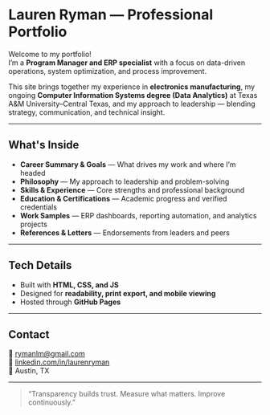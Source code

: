 # Lauren Ryman — Professional Portfolio

Welcome to my portfolio!  
I’m a **Program Manager and ERP specialist** with a focus on data-driven operations, system optimization, and process improvement.  

This site brings together my experience in **electronics manufacturing**, my ongoing **Computer Information Systems degree (Data Analytics)** at Texas A&M University–Central Texas, and my approach to leadership — blending strategy, communication, and technical insight.  

---

## What's Inside
- **Career Summary & Goals** — What drives my work and where I’m headed  
- **Philosophy** — My approach to leadership and problem-solving  
- **Skills & Experience** — Core strengths and professional background  
- **Education & Certifications** — Academic progress and verified credentials  
- **Work Samples** — ERP dashboards, reporting automation, and analytics projects  
- **References & Letters** — Endorsements from leaders and peers  

---

## Tech Details
- Built with **HTML, CSS, and JS**
- Designed for **readability, print export, and mobile viewing**
- Hosted through **GitHub Pages**

---

## Contact
📧 [rymanlm@gmail.com](mailto:rymanlm@gmail.com)  
💼 [linkedin.com/in/laurenryman](https://www.linkedin.com/in/laurenryman)  
📍 Austin, TX  

---

> “Transparency builds trust. Measure what matters. Improve continuously.”
